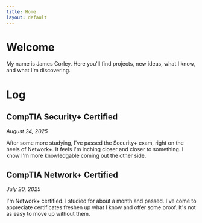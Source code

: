 ```yaml
---
title: Home
layout: default
---
```


# Welcome

My name is James Corley. Here you'll find projects, new ideas, what I know, and
what I'm discovering.

# Log

## CompTIA Security+ Certified

*August 24, 2025*

After some more studying, I've passed the Security+ exam, right on the heels of Network+.
It feels I'm inching closer and closer to something. I know I'm more knowledgable
coming out the other side.


## CompTIA Network+ Certified

*July 20, 2025*

I'm Network+ certified. I studied for about a month and passed. I've come to appreciate
certificates freshen up what I know and offer some proof. It's not as easy to move up
without them.
